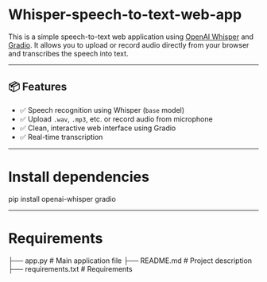 # Whisper-speech-to-text-web-app
This is a simple speech-to-text web application using [OpenAI Whisper](https://github.com/openai/whisper) and [Gradio](https://www.gradio.app/). It allows you to upload or record audio directly from your browser and transcribes the speech into text.

---

## 📦 Features

- ✅ Speech recognition using Whisper (`base` model)
- ✅ Upload `.wav`, `.mp3`, etc. or record audio from microphone
- ✅ Clean, interactive web interface using Gradio
- ✅ Real-time transcription

---

# Install dependencies
pip install openai-whisper gradio

---

# Requirements
├── app.py            # Main application file
├── README.md         # Project description
├── requirements.txt  # Requirements
